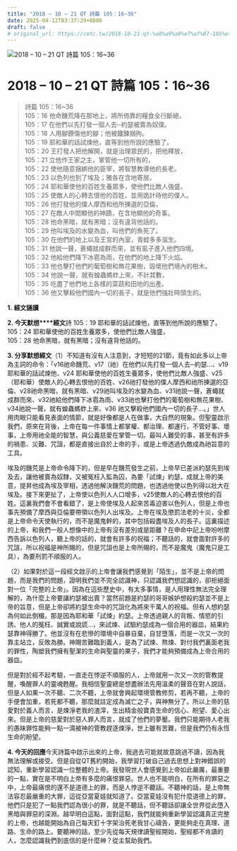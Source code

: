 ```yaml
---
title: "2018 – 10 – 21 QT 詩篇 105：16~36"
date: 2025-04-12T03:37:29+0800
draft: false
# original_url: https://cmtc.tw/2018-10-21-qt-%e8%a9%a9%e7%af%87-105%ef%bc%9a1636
---
```


![2018 – 10 – 21 QT 詩篇 105：16~36](/images/qt.jpg   "2018 – 10 – 21 QT 詩篇 105：16~36")

# 2018 – 10 – 21 QT 詩篇 105：16~36

> 詩篇 105：16~36  
> 105：16 他命饑荒降在那地上，將所倚靠的糧食全行斷絕，  
> 105：17 在他們以先打發一個人去─約瑟被賣為奴僕。  
> 105：18 人用腳鐐傷他的腳；他被鐵鍊捆拘。  
> 105：19 耶和華的話試煉他，直等到他所說的應驗了。  
> 105：20 王打發人把他解開，就是治理眾民的，把他釋放，  
> 105：21 立他作王家之主，掌管他一切所有的，  
> 105：22 使他隨意捆綁他的臣宰，將智慧教導他的長老。  
> 105：23 以色列也到了埃及；雅各在含地寄居。  
> 105：24 耶和華使他的百姓生養眾多，使他們比敵人強盛，  
> 105：25 使敵人的心轉去恨他的百姓，並用詭計待他的僕人。  
> 105：26 他打發他的僕人摩西和他所揀選的亞倫，  
> 105：27 在敵人中間顯他的神蹟，在含地顯他的奇事。  
> 105：28 他命黑暗，就有黑暗；沒有違背他話的。  
> 105：29 他叫埃及的水變為血，叫他們的魚死了。  
> 105：30 在他們的地上以及王宮的內室，青蛙多多滋生。  
> 105：31 他說一聲，蒼蠅就成群而來，並有虱子進入他們四境。  
> 105：32 他給他們降下冰雹為雨，在他們的地上降下火焰。  
> 105：33 他也擊打他們的葡萄樹和無花果樹，毀壞他們境內的樹木。  
> 105：34 他說一聲，就有蝗蟲螞蚱上來，不計其數，  
> 105：35 吃盡了他們地上各樣的菜蔬和田地的出產。  
> 105：36 他又擊殺他們國內一切的長子，就是他們強壯時頭生的。

**1.** **經文誦讀**

**2. 今天默想****經文**詩 105：19 耶和華的話試煉他，直等到他所說的應驗了。  
105：24 耶和華使他的百姓生養眾多，使他們比敵人強盛，  
105：28 他命黑暗，就有黑暗；沒有違背他話的。

**3. 分享默想經文**（1）不知道有沒有人注意到，才短短的21節，竟有如此多以上帝為主詞的命令：「v16祂命饑荒、v17（祂）在他們以先打發一個人去─約瑟…、v19耶和華的話試煉他、v24 耶和華使他的百姓生養眾多，使他們比敵人強盛、v25（耶和華）使敵人的心轉去恨他的百姓、v26祂打發他的僕人摩西和祂所揀選的亞倫、v28祂命黑暗，就有黑暗、v29祂叫埃及的水變為血、v31祂說一聲，蒼蠅就成群而來、v32祂給他們降下冰雹為雨、v33祂也擊打他們的葡萄樹和無花果樹、v34祂說一聲，就有蝗蟲螞蚱上來、v36 祂又擊殺他們國內一切的長子…。」世人用肉眼只能看見表面的情節，就是好像都是人在做事，大自然的現象。但聖靈啟示我們，原來在背後，上帝在每一件事情上都掌權、都治理、都運行，不管好事、壞事，上帝用祂全能的智慧，與公義慈愛在掌管一切。最叫人難受的事，甚至有許多的禍患、災難、咒詛，都是直接出自於上帝的手，或是上帝透過仇敵成為祂旨意的工具。

埃及的饑荒是上帝命令降下的，但是早在饑荒發生之前，上帝早已差派約瑟先到埃及去，讓他被賣為奴隸，又被冤枉入監為囚，為要「試煉」約瑟，成就上帝的美意，提昇他成為埃及宰相，透過他解決饑荒的問題，也透過他使以色列得以壯大在埃及。接下來更扯了，上帝使以色列人人口增多，v25使敵人的心轉去恨他的百姓。這裏我們會不會看錯了，是上帝使埃及人起來苦毒迫害以色列人，但是上帝也事先預備了摩西與亞倫要帶領以色列人出埃及。上帝在埃及懲罰法老的十災，全都是上帝命令天使執行的，而不是魔鬼幹的，其中包括殺盡埃及人的長子。這裏描述的上帝，和我們一般人想像中的上帝有沒有差別或是距離？在申命中記上帝吩咐摩西告訴以色列人，聽上帝的話的，就會有許多的祝福；不聽話的，就會面對許多的咒詛，所以祝福是神所賜的，但是咒詛也是上帝所賜的，而不是魔鬼（魔鬼只是工具），為要刑罰不順服的人。

（2）如果對於這一段經文啟示的上帝會讓我們感覺到「陌生」，並不是上帝的問題，而是我們的問題，證明我們並不完全認識神，只認識我們想認識的，卻拒絕面對一位「完整的上帝」。因為在這些歷史中，有太多事情，是人用理性無法完全理解的，為什麼上帝要讓約瑟被出賣？當然前題是約瑟的哥哥嫉妒想殺約瑟並不是上帝的旨意，但是上帝卻將約瑟生命中的咒詛化為將來千萬人的祝福。但有人想約瑟為何如此倒楣，那是因為耶和華「試煉」約瑟。上帝透過親人的背叛、情慾的引誘、他人的冤枉、誠實或說謊…，來試煉、試驗約瑟成為一個合用的器皿，結果約瑟靠神得勝了。他並沒有在悲慘的環境中自暴自棄，自甘墮落，而是一次又一次的靠主站立，反敗為勝。神賜苦難臨到義人，是為了試煉、熬煉、對付我們裏面老我的罪性，陶塑我們擁有聖潔的生命與聖靈的果子，我們才能夠預備成為上帝合用的器皿。

但是對於經不起考驗，一直走在悖逆不順服的人，上帝就用一次又一次的管教提醒，喚醒罪人的靈魂甦醒。我相信聖靈總是想盡辦法先用溫柔的聲音在對人說話，但是人如果一次不聽、二次不聽，上帝就會興起環境管教修剪，若再不聽，上帝的手便會加重，若死都不聽，那麼就註定成為滅亡之子，與神無分了。所以上帝的慈愛對於義人而言，是煉淨老我的渣滓，生出精金般寶貴生命的信心、盼望、愛心出來。但是上帝的慈愛對於惡人罪人而言，就成了他們的夢靨。我們只能期待人老我的愚昧罪性能夠一點一滴被神的管教趕逐煉淨，世上雖有苦難，但是我們仍有永恆生命的盼望。

**4. 今天的回應**今天詩篇中啟示出來的上帝，我過去可能就故意跳過不讀，因為我無法理解或接受。但是自從QT舊約開始，我學習打破自己過去思想上對神錯誤的認知，重新學習認識一位整體的上帝。我發現世人會感覺到上帝如此嚴厲，最重要的一點，實在是不明白上帝有多麼的痛恨罪惡。世人也不能明白，在所有的罪惡之中，上帝最痛恨的還不是道德上的罪，而是人悖逆不聽話。不聽神的話，是上帝無法容忍最嚴重的大罪，這從亞當夏娃就知道了。亞當夏娃沒有犯什麼道德上的罪，他們只是犯了一點我們認為很小的罪，就是不聽話，但不聽話卻讓全世界從此墮入黑暗與罪惡的深淵。越早明白這點，面對這點，我們就能夠重新學習認識真正完整的上帝，也越能開始為自己每天釘十字架治死老我甘心禱告，更能夠走在真理、道路、生命的路上。要聽神的話，至少先從每天規律讀聖經開始，聖經都不肯讀的人，怎麼認識我們到底信的是什麼神？從主幫助我們。